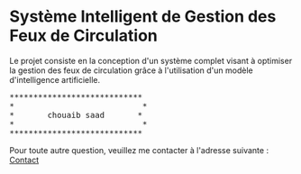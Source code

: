 <h1>Système Intelligent de Gestion des Feux de Circulation</h1>

<p>Le projet consiste en la conception d'un système complet visant à optimiser la gestion des feux de circulation grâce à l'utilisation d'un modèle d'intelligence artificielle.</p>

<pre>
****************************
*                           *
*       chouaib saad       *
*                           *
****************************
</pre>

<p>Pour toute autre question, veuillez me contacter à l'adresse suivante : <a href="https://chouaib-saad.github.io/portfolio/#contact">Contact</a></p>
